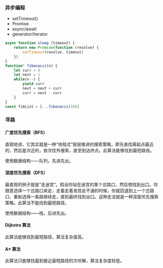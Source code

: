 ### 异步编程
+ setTimeout()
+ Promise
+ async/await
+ generator/iterator

```javascript
async function sleep (timeout) {
    return new Promise(function (resolve) {
        setTimeout(resolve, timeout)
    })
}
function* fibonacci(n) {
    let curr = 0
    let next = 1
    while(n--) {
        yield curr
        next = next + curr
        curr = next - curr
    }
}
const fibList = [...fibonacci(10)]
```

### 寻路

#### 广度优先搜索（BFS）
直观地讲，它其实就是一种“地毯式”层层推进的搜索策略，即先查找离起点最近的，然后是次近的，依次往外搜索，直至到达终点。此算法能够找到最短路径。

使用数据结构——队列，先进先出。

#### 深度优先搜索（DFS）
最直观的例子就是“走迷宫”。假设你站在迷宫的某个岔路口，然后想找到出口。你随意选择一个岔路口来走，走着走着发现走不通的时候，你就回退到上一个岔路口，重新选择一条路继续走，直到最终找到出口。这种走法就是一种深度优先搜索策略。此算法不能找到最短路径。

使用数据结构——栈，后进先出。

#### Dijkstra 算法
此算法能够找到最短路径，算法复杂度高。

#### A* 算法
此算法只能够找最到接近最短路径的次优解，算法复杂度较低。